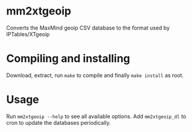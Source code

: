 # mm2xtgeoip
Converts the MaxMind geoip CSV database to the format used by IPTables/XTgeoip

# Compiling and installing
Download, extract, run `make` to compile and finally `make install` as root.

# Usage
Run `mm2xtgeoip --help` to see all available options. Add `mm2xtgeoip_dl` to cron to update the databases periodically.
